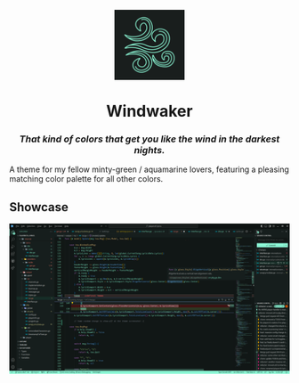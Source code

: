 <img 
    style="display: block; 
           margin-left: auto;
           margin-right: auto;
           width: 25%;"
    src="assets/logo.png" 
    alt="Our logo">
</img>
<h1 style="text-align: center">Windwaker</h1>

<h3 style="text-align: center; font-style: italic"> That kind of colors that get you like the wind in the darkest nights. </h3>

A theme for my fellow minty-green / aquamarine lovers, featuring a pleasing matching color palette for all other colors.

## Showcase

![Showcase screenshot](assets/vscode.png)